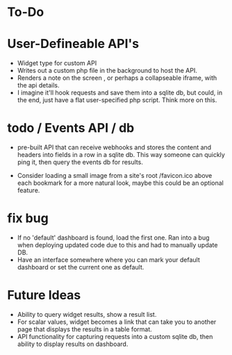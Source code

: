 # To-Do

# User-Defineable API's
- Widget type for custom API
- Writes out a custom php file in the background to host the API. 
- Renders a note on the screen , or perhaps a collapseable iframe, with the api details.
- I imagine it'll hook requests and save them into a sqlite db, but could, in the end, just have a flat user-specified php script. Think more on this.

# todo / Events API / db

- pre-built API that can receive webhooks and stores the content and headers into fields in a row in a sqlite db. This way someone can quickly ping it, then query the events db for results. 

- Consider loading a small image from a site's root /favicon.ico above each bookmark for a more natural look, maybe this could be an optional feature.

# fix bug

- If no 'default' dashboard is found, load the first one. Ran into a bug when deploying updated code due to this and had to manually update DB.
- Have an interface somewhere where you can mark your default dashboard or set the current one as default. 


# Future Ideas

- Ability to query widget results, show a result list. 
- For scalar values, widget becomes a link that can take you to another page that displays the results in a table format. 
- API functionality for capturing requests into a custom sqlite db, then ability to display results on dashboard. 
